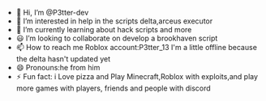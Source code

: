 - 👋 Hi, I’m @P3tter-dev
- 👀 I’m interested in help in the scripts delta,arceus executor
- 🌱 I’m currently learning about hack scripts and more 
- 😃 I’m looking to collaborate on develop a brookhaven script 
- 📫 How to reach me Roblox account:P3tter_13 I'm a little offline because the delta hasn't updated yet 
- 😄 Pronouns:he from him 
- ⚡ Fun fact: i Love pizza and Play Minecraft,Roblox with exploits,and play more games with players, friends and people with discord 

<!---
P3tter-dev/P3tter-dev is a ✨ special ✨ repository because its `README.md` (this file) appears on your GitHub profile.
You can click the Preview link to take a look at your changes.
--->
<!--- It may take a while for me to return to Roblox as the hub is private and will be distributed to people with discord                                   nick bellow:
P3tter(@p3tter0219
